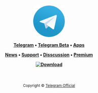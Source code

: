 <div align="center"><b>

[<img src="https://github.com/TelegramBeta/Telegram/blob/main/Assets/telegram.png" width="100px" >](https://github.com/TelegramOfficial)

<a href="https://github.com/TelegramOfficial/Telegram">Telegram</a> • <a href="https://github.com/TelegramOfficial/TelegramBeta">Telegram Beta</a> • <a href="https://github.com/TelegramOfficial/Apps">Apps</a>

<a href="https://github.com/TelegramOfficial/News">News</a> • <a href="https://github.com/TelegramOfficial/Support">Support</a> • <a href="https://github.com/TelegramOfficial/Discussions">Disscussion</a> • <a href="https://github.com/TelegramOfficial/Premium">Premium</a>

[![Download](https://img.shields.io/badge/Download-Telegram%20Beta%20-green?color=%233DDC84&logo=android&logoColor=%23fff&style=for-the-badge)](https://www.apkmirror.com/apk/telegram-fz-llc/telegram-beta/telegram-beta-9-4-2-release/telegram-beta-9-4-2-4-android-apk-download/download/?key=ea0d68f3c44c7f46058667e08ed3096b255fb046)

<br> </b>

<sub> Copyright © [Telegram Official](https://github.com/TelegramOfficial)

